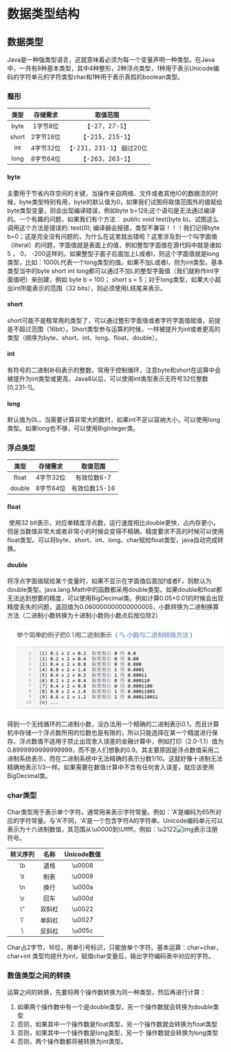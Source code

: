 # 数据类型结构

## 数据类型

​		Java是一种强类型语言，这就意味着必须为每一个变量声明一种类型。在Java中，一共有8种基本类型，其中4种整形，2种浮点类型，1种用于表示Unicode编码的字符单元的字符类型char和1种用于表示真假的boolean类型。

### 整形

| 类型  | 存储需求  |         取值范围         |
| :---: | :-------: | :----------------------: |
| byte  | 1字节8位  |      【-27，27-1】       |
| short | 2字节16位 |     【-215，215-1】      |
|  int  | 4字节32位 | 【-231，231-1】 超过20亿 |
| long  | 8字节64位 |     【-263，263-1】      |

#### byte

​		主要用于节省内存空间的关键，当操作来自网络、文件或者其他IO的数据流的时候，byte类型特别有用，byte的默认值为0，如果我们试图将取值范围外的值赋给byte类型变量，则会出现编译错误，例如byte b=128;这个语句是无法通过编译的。一个有趣的问题，如果我们有个方法： public void test(byte b)。试图这么调用这个方法是错误的: test(0); 编译器会报错，类型不兼容！！！我们记得byte b=0；这是完全没有问题的，为什么在这里就出错啦？这里涉及到一个叫字面值（literal）的问题，字面值就是表面上的值，例如整型字面值在源代码中就是诸如 5 ， 0， -200这样的。如果整型子面子后面加上L或者l，则这个字面值就是long类型，比如：1000L代表一个long类型的值。如果不加L或者l，则为int类型。基本类型当中的byte short int long都可以通过不加L的整型字面值（我们就称作int字面值吧）来创建，例如 byte b = 100； short s = 5；对于long类型，如果大小超出int所能表示的范围（32 bits），则必须使用L结尾来表示。

#### short

​		short可能不是租常用的类型了，可以通过整形字面值或者字符字面值赋值，前提是不超过范围（16bit）。Short类型参与运算的时候，一样被提升为int或者更高的类型（顺序为byte、short、int、long、float、double）。

#### int

​		有符号的二进制补码表示的整数，常用于控制循环，注意byte和short在运算中会被提升为int类型或更高，Java8以后，可以使用int类型表示无符号32位整数[0,231-1]。

#### long

​		默认值为0L，当需要计算非常大的数时，如果int不足以容纳大小，可以使用long类型。如果long也不够，可以使用BigInteger类。

### 浮点类型

|  类型  | 存储需求  |   取值范围    |
| :----: | :-------: | :-----------: |
| float  | 4字节32位 |  有效位数6-7  |
| double | 8字节64位 | 有效位数15-16 |

#### float

​		使用32 bit表示，对应单精度浮点数，运行速度相比double更快，占内存更小，但是当数值非常大或者非常小的时候会变得不精确。精度要求不高的时候可以使用float类型。可以将byte、short、int、long、char赋给float类型，java自动完成转换。

#### double

​		将浮点字面值赋给某个变量时，如果不显示在字面值后面加f或者F，则默认为double类型。java.lang.Math中的函数都采用double类型。如果double和float都无法达到想要的精度，可以使用BigDecimal类。例如计算0.05+0.01的时候会出现精度丢失的问题，返回值为0.060000000000000005，小数转换为二进制换算方法（二进制小数转换为十进制小数则小数点后按位除2）

![](../../../photo/JavaSE/数据类型结构/小数点二进制转换.png)

得到一个无线循环的二进制小数，没办法用一个精确的二进制表示0.1，而且计算机中存储一个浮点数所用的位数也是有限的，所以只能选择在某一个精度进行保存。浮点数值不适用于禁止出现舍入误差的金融计算中，例如打印（2.0-1.1）值为0.8999999999999999，而不是人们想象的0.9。其主要原因是浮点数值采用二进制系统表示，而在二进制系统中无法精确的表示分数1/10。这就好像十进制无法精确地表示1/3一样。如果需要在数值计算中不含有任何舍入误差，就应该使用BigDecimal类。

### char类型

​		Char类型用于表示单个字符。通常用来表示字符常量。例如：‘A’是编码为65所对应的字符常量。与‘A’不同，‘A’是一个包含字符A的字符串。Unicode编码单元可以表示为十六进制数值，其范围从\u0000到\Uffff。例如：\u2122![img](file:///C:/Users/13509/AppData/Local/Temp/msohtmlclip1/01/clip_image001.png)表示注册符号。

| 转义序列 |  名称  | Unicode数值 |
| :------: | :----: | :---------: |
|    \b    |  退格  |   \u0008    |
|    \t    |  制表  |   \u0009    |
|    \n    |  换行  |   \u000a    |
|    \r    |  回车  |   \u000d    |
|    \“    | 双斜杠 |   \u0022    |
|    \’    | 单斜杠 |   \u0027    |
|    \\    | 反斜杠 |   \u005c    |

Char占2字节，16位，用单引号标识，只能放单个字符。基本运算：char+char，char+int 类型均提升为int，赋值char变量后，输出字符编码表中对应的字符。

### 数值类型之间的转换

运算之间的转换，先要将两个操作数转换为同一种类型，然后再进行计算：

1. 如果两个操作数中有一个是double类型，另一个操作数就会转换为double类型
2. 否则，如果其中一个操作数是float类型，另一个操作数就会转换为float类型
3.  否则，如果其中一个操作数是long类型，另一个 操作数就会转换为long类型
4. 否则，两个操作数都将被转换为int类型。